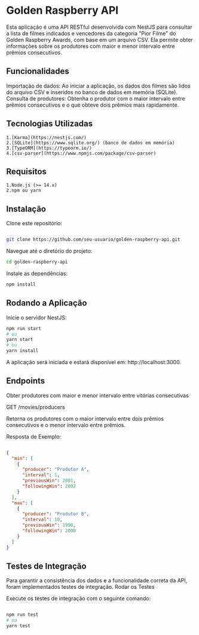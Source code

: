 # Golden Raspberry API

Esta aplicação é uma API RESTful desenvolvida com NestJS para consultar a lista de filmes indicados e vencedores da categoria "Pior Filme" do Golden Raspberry Awards, com base em um arquivo CSV. Ela permite obter informações sobre os produtores com maior e menor intervalo entre prêmios consecutivos.

## Funcionalidades

Importação de dados: Ao iniciar a aplicação, os dados dos filmes são lidos do arquivo CSV e inseridos no banco de dados em memória (SQLite).
Consulta de produtores: Obtenha o produtor com o maior intervalo entre prêmios consecutivos e o que obteve dois prêmios mais rapidamente.

## Tecnologias Utilizadas

    1.[Karma](https://nestjs.com/)
    2.[SQLite](https://www.sqlite.org/) (banco de dados em memória)
    3.[TypeORM](https://typeorm.io/)
    4.[csv-parser](https://www.npmjs.com/package/csv-parser)

## Requisitos

    1.Node.js (>= 14.x)
    2.npm ou yarn
    
## Instalação
Clone este repositório:

```bash

git clone https://github.com/seu-usuario/golden-raspberry-api.git

```

Navegue até o diretório do projeto:

```bash
cd golden-raspberry-api
```


Instale as dependências:

```bash
npm install
```


## Rodando a Aplicação

Inicie o servidor NestJS:

```bash
npm run start
# ou
yarn start
# ou
yarn install
```

A aplicação será iniciada e estará disponível em: http://localhost:3000.

## Endpoints

Obter produtores com maior e menor intervalo entre vitórias consecutivas

GET /movies/producers

Retorna os produtores com o maior intervalo entre dois prêmios consecutivos e o menor intervalo entre prêmios.

Resposta de Exemplo:

```json

{
  "min": [
    {
      "producer": "Produtor A",
      "interval": 1,
      "previousWin": 2001,
      "followingWin": 2002
    }
  ],
  "max": [
    {
      "producer": "Produtor B",
      "interval": 10,
      "previousWin": 1990,
      "followingWin": 2000
    }
  ]
}
```

## Testes de Integração

Para garantir a consistência dos dados e a funcionalidade correta da API, foram implementados testes de integração.
Rodar os Testes

Execute os testes de integração com o seguinte comando:

```bash

npm run test
# ou
yarn test

```
